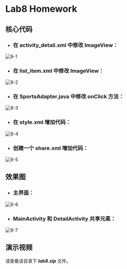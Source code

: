 # Lab8 Homework
>
## 核心代码
>
- ### 在 activity_detail.xml 中修改 ImageView：
![8-1](https://github.com/IVY-1999/android_1813066/blob/main/image/lab8/8-1.png)
>
- ### 在 list_item.xml 中修改 ImageView：
![8-2](https://github.com/IVY-1999/android_1813066/blob/main/image/lab8/8-2.png)
>
- ### 在 SportsAdapter.java 中修改 onClick 方法：
![8-3](https://github.com/IVY-1999/android_1813066/blob/main/image/lab8/8-3.png)
>
- ### 在 style.xml 增加代码：
![8-4](https://github.com/IVY-1999/android_1813066/blob/main/image/lab8/8-4.png)
>
- ### 创建一个 share.xml 增加代码：
![8-5](https://github.com/IVY-1999/android_1813066/blob/main/image/lab8/8-5.png)
>
## 效果图
>
- ### 主界面：
![8-6](https://github.com/IVY-1999/android_1813066/blob/main/image/lab8/8-6.png)
>
- ### MainActivity 和 DetailActivity 共享元素：
![8-7](https://github.com/IVY-1999/android_1813066/blob/main/image/lab8/8-7.png)
>
## 演示视频
请查看该目录下 ***lab8.zip*** 文件。
